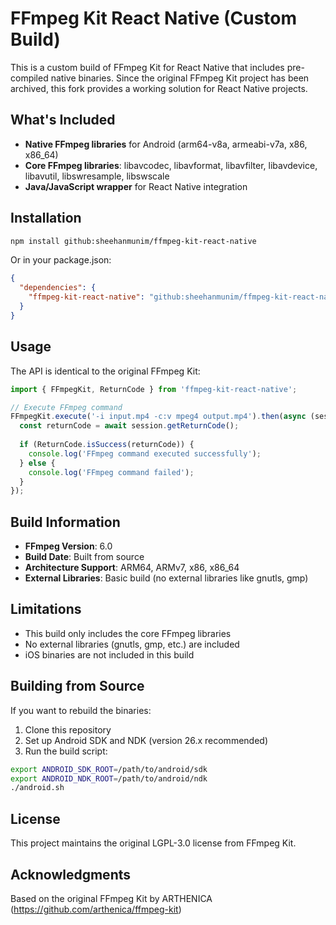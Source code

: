 # FFmpeg Kit React Native (Custom Build)

This is a custom build of FFmpeg Kit for React Native that includes pre-compiled native binaries. Since the original FFmpeg Kit project has been archived, this fork provides a working solution for React Native projects.

## What's Included

- **Native FFmpeg libraries** for Android (arm64-v8a, armeabi-v7a, x86, x86_64)
- **Core FFmpeg libraries**: libavcodec, libavformat, libavfilter, libavdevice, libavutil, libswresample, libswscale
- **Java/JavaScript wrapper** for React Native integration

## Installation

```bash
npm install github:sheehanmunim/ffmpeg-kit-react-native
```

Or in your package.json:

```json
{
  "dependencies": {
    "ffmpeg-kit-react-native": "github:sheehanmunim/ffmpeg-kit-react-native"
  }
}
```

## Usage

The API is identical to the original FFmpeg Kit:

```javascript
import { FFmpegKit, ReturnCode } from 'ffmpeg-kit-react-native';

// Execute FFmpeg command
FFmpegKit.execute('-i input.mp4 -c:v mpeg4 output.mp4').then(async (session) => {
  const returnCode = await session.getReturnCode();
  
  if (ReturnCode.isSuccess(returnCode)) {
    console.log('FFmpeg command executed successfully');
  } else {
    console.log('FFmpeg command failed');
  }
});
```

## Build Information

- **FFmpeg Version**: 6.0
- **Build Date**: Built from source
- **Architecture Support**: ARM64, ARMv7, x86, x86_64
- **External Libraries**: Basic build (no external libraries like gnutls, gmp)

## Limitations

- This build only includes the core FFmpeg libraries
- No external libraries (gnutls, gmp, etc.) are included
- iOS binaries are not included in this build

## Building from Source

If you want to rebuild the binaries:

1. Clone this repository
2. Set up Android SDK and NDK (version 26.x recommended)
3. Run the build script:

```bash
export ANDROID_SDK_ROOT=/path/to/android/sdk
export ANDROID_NDK_ROOT=/path/to/android/ndk
./android.sh
```

## License

This project maintains the original LGPL-3.0 license from FFmpeg Kit.

## Acknowledgments

Based on the original FFmpeg Kit by ARTHENICA (https://github.com/arthenica/ffmpeg-kit) 